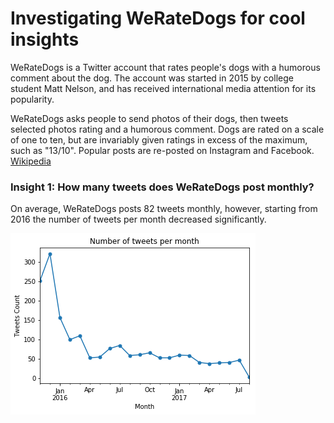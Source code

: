 # Investigating WeRateDogs for cool insights

WeRateDogs is a Twitter account that rates people's dogs with a humorous comment about the dog. The account was started in 2015 by 
college student Matt Nelson, and has received international media attention for its popularity.

WeRateDogs asks people to send photos of their dogs, then tweets selected photos rating and a humorous comment. Dogs are rated on a scale 
of one to ten, but are invariably given ratings in excess of the maximum, such as "13/10". Popular posts are re-posted on Instagram and 
Facebook. <a href='https://en.wikipedia.org/wiki/WeRateDogs'>Wikipedia</a>

### Insight 1: How many tweets does WeRateDogs post monthly?

On average, WeRateDogs posts 82 tweets monthly, however, starting from 2016 the number of tweets per month decreased significantly.

<img src='imgs/5.png'>
